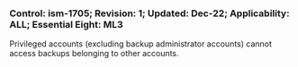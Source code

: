 ### Control: ism-1705; Revision: 1; Updated: Dec-22; Applicability: ALL; Essential Eight: ML3
<p>Privileged accounts (excluding backup administrator accounts) cannot access backups belonging to other accounts.</p>